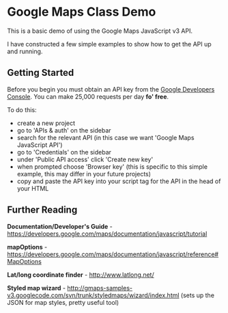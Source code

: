 # Google Maps Class Demo

This is a basic demo of using the Google Maps JavaScript v3 API.

I have constructed a few simple examples to show how to get the API up and running.

## Getting Started

Before you begin you must obtain an API key from the [Google Developers Console](https://console.developers.google.com/). You can make 25,000 requests per day **fo' free**.

To do this:
- create a new project
- go to 'APIs & auth' on the sidebar
- search for the relevant API (in this case we want 'Google Maps JavaScript API')
- go to 'Credentials' on the sidebar
- under 'Public API access' click 'Create new key'
- when prompted choose 'Browser key' (this is specific to this simple example, this may differ in your future projects)
- copy and paste the API key into your script tag for the API in the head of your HTML

## Further Reading

**Documentation/Developer's Guide** - https://developers.google.com/maps/documentation/javascript/tutorial

**mapOptions** - https://developers.google.com/maps/documentation/javascript/reference#MapOptions

**Lat/long coordinate finder** - http://www.latlong.net/

**Styled map wizard** - http://gmaps-samples-v3.googlecode.com/svn/trunk/styledmaps/wizard/index.html
(sets up the JSON for map styles, pretty useful tool)
